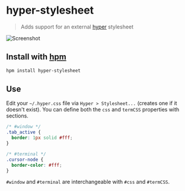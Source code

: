 # hyper-stylesheet

> Adds support for an external [hyper](https://hyper.is) stylesheet

![Screenshot][screenshot]

## Install with [hpm][hpm]

```bash
hpm install hyper-stylesheet
```

## Use

Edit your `~/.hyper.css` file via `Hyper > Stylesheet...` (creates one if it doesn't exist). You can define both the `css` and `termCSS` properties with sections.

```css
/* #window */
.tab_active {
  border: 1px solid #fff;
}

/* #terminal */
.cursor-node {
  border-color: #fff;
}
```

`#window` and `#terminal` are interchangeable with `#css` and `#termCSS`.

[screenshot]: https://raw.githubusercontent.com/chrisdothtml/hyper-stylesheet/master/img/screenshot.png
[hpm]: https://github.com/zeit/hpm
